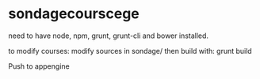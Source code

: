 sondagecourscege
================

need to have node, npm, grunt, grunt-cli and bower installed.


to modify courses:
modify sources in sondage/
then build with: grunt build

Push to appengine
